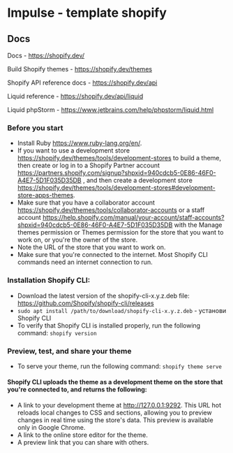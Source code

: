 # Impulse - template shopify

## Docs

Docs - https://shopify.dev/

Build Shopify themes - https://shopify.dev/themes

Shopify API reference docs - https://shopify.dev/api

Liquid reference - https://shopify.dev/api/liquid

Liquid phpStorm - https://www.jetbrains.com/help/phpstorm/liquid.html



### Before you start
* Install Ruby https://www.ruby-lang.org/en/.
* If you want to use a development store https://shopify.dev/themes/tools/development-stores to build a theme, then create or log in to a Shopify Partner account https://partners.shopify.com/signup?shpxid=940cdcb5-0E86-46F0-A4E7-5D1F035D35DB , and then create a development store https://shopify.dev/themes/tools/development-stores#development-store-apps-themes.
* Make sure that you have a collaborator account https://shopify.dev/themes/tools/collaborator-accounts or a staff account https://help.shopify.com/manual/your-account/staff-accounts?shpxid=940cdcb5-0E86-46F0-A4E7-5D1F035D35DB with the Manage themes permission or Themes permission for the store that you want to work on, or you're the owner of the store.
* Note the URL of the store that you want to work on.
* Make sure that you're connected to the internet. Most Shopify CLI commands need an internet connection to run.

### Installation Shopify CLI:

* Download the latest version of the shopify-cli-x.y.z.deb file: https://github.com/Shopify/shopify-cli/releases
* ```sudo apt install /path/to/download/shopify-cli-x.y.z.deb``` - установи Shopify CLI
* To verify that Shopify CLI is installed properly, run the following command: ```shopify version```

### Preview, test, and share your theme
* To serve your theme, run the following command: ``` shopify theme serve ```

#### Shopify CLI uploads the theme as a development theme on the store that you're connected to, and returns the following:

* A link to your development theme at http://127.0.0.1:9292. This URL hot reloads local changes to CSS and sections, allowing you to preview changes in real time using the store's data. This preview is available only in Google Chrome.
* A link to the online store editor for the theme.
* A preview link that you can share with others.
